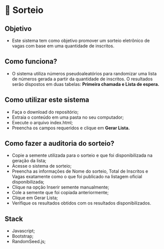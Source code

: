 # 🎲 **Sorteio**

## **Objetivo**

- Este sistema tem como objetivo promover um sorteio eletrônico de vagas com base em uma quantidade de inscritos.

## Como funciona?

- O sistema utiliza números pseudoaleatórios para randomizar uma lista de números gerada a partir da quantidade de inscritos. O resultados serão dispostos em duas tabelas: **Primeira chamada e Lista de espera.**

## **Como utilizar este sistema**

- Faça o download do repositório;
- Extraia o conteúdo em uma pasta no seu computador;
- Execute o arquivo index.html;
- Preencha os campos requeridos e clique em **Gerar Lista.**

## **Como fazer a auditoria do sorteio?**

- Copie a semente utilizada para o sorteio e que foi disponibilizada na geração da lista;
- Acesse o sistema de sorteio;
- Preencha as informações de Nome do sorteio, Total de Inscritos e Vagas exatamente como o que foi publicado na listagem oficial disponibilizada;
- Clique na opção Inserir semente manualmente;
- Cole a semente que foi copiada anteriormente;
- Clique em Gerar Lista;
- Verifique os resultados obtidos com os resultados disponibilizados.

## Stack

- Javascript;
- Bootstrap;
- RandomSeed.js;

